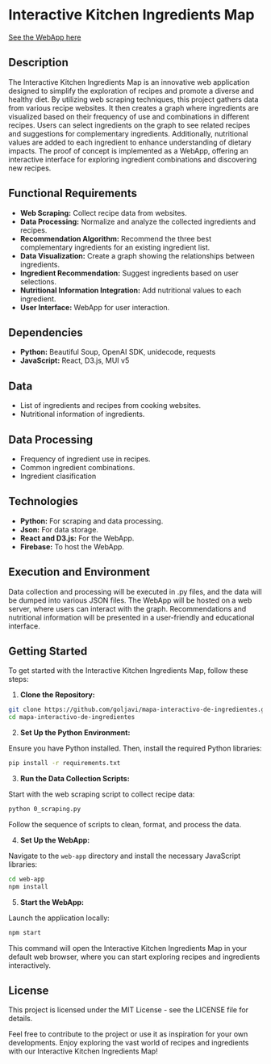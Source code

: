 # Interactive Kitchen Ingredients Map

[See the WebApp here](https://mapa-de-ingredientes-empanadas.web.app/)

## Description

The Interactive Kitchen Ingredients Map is an innovative web application designed to simplify the exploration of recipes and promote a diverse and healthy diet. By utilizing web scraping techniques, this project gathers data from various recipe websites. It then creates a graph where ingredients are visualized based on their frequency of use and combinations in different recipes. Users can select ingredients on the graph to see related recipes and suggestions for complementary ingredients. Additionally, nutritional values are added to each ingredient to enhance understanding of dietary impacts. The proof of concept is implemented as a WebApp, offering an interactive interface for exploring ingredient combinations and discovering new recipes.

## Functional Requirements

- **Web Scraping:** Collect recipe data from websites.
- **Data Processing:** Normalize and analyze the collected ingredients and recipes.
- **Recommendation Algorithm:** Recommend the three best complementary ingredients for an existing ingredient list.
- **Data Visualization:** Create a graph showing the relationships between ingredients.
- **Ingredient Recommendation:** Suggest ingredients based on user selections.
- **Nutritional Information Integration:** Add nutritional values to each ingredient.
- **User Interface:** WebApp for user interaction.

## Dependencies

- **Python:** Beautiful Soup, OpenAI SDK, unidecode, requests
- **JavaScript:** React, D3.js, MUI v5

## Data

- List of ingredients and recipes from cooking websites.
- Nutritional information of ingredients.

## Data Processing

- Frequency of ingredient use in recipes.
- Common ingredient combinations.
- Ingredient clasification

## Technologies

- **Python:** For scraping and data processing.
- **Json:** For data storage.
- **React and D3.js:** For the WebApp.
- **Firebase:** To host the WebApp.

## Execution and Environment

Data collection and processing will be executed in .py files, and the data will be dumped into various JSON files. The WebApp will be hosted on a web server, where users can interact with the graph. Recommendations and nutritional information will be presented in a user-friendly and educational interface.

## Getting Started

To get started with the Interactive Kitchen Ingredients Map, follow these steps:

1. **Clone the Repository:**

```bash
git clone https://github.com/goljavi/mapa-interactivo-de-ingredientes.git
cd mapa-interactivo-de-ingredientes
```

2. **Set Up the Python Environment:**

Ensure you have Python installed. Then, install the required Python libraries:

```bash
pip install -r requirements.txt
```

3. **Run the Data Collection Scripts:**

Start with the web scraping script to collect recipe data:

```bash
python 0_scraping.py
```

Follow the sequence of scripts to clean, format, and process the data.

4. **Set Up the WebApp:**

Navigate to the `web-app` directory and install the necessary JavaScript libraries:

```bash
cd web-app
npm install
```

5. **Start the WebApp:**

Launch the application locally:

```bash
npm start
```

This command will open the Interactive Kitchen Ingredients Map in your default web browser, where you can start exploring recipes and ingredients interactively.

## License

This project is licensed under the MIT License - see the LICENSE file for details.

Feel free to contribute to the project or use it as inspiration for your own developments. Enjoy exploring the vast world of recipes and ingredients with our Interactive Kitchen Ingredients Map!
